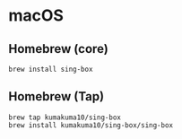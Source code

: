 # macOS

## Homebrew (core)

```shell
brew install sing-box
```

## Homebrew (Tap)

```shell
brew tap kumakuma10/sing-box
brew install kumakuma10/sing-box/sing-box
```
